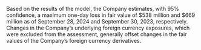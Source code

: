 Based on the results of the model, the Company estimates, with 95% confidence, a maximum one-day loss in fair value of $538
million and $669 million as of September 28, 2024 and September 30, 2023, respectively. Changes in the Company’s underlying
foreign  currency  exposures,  which  were  excluded  from  the  assessment,  generally  offset  changes  in  the  fair  values  of  the
Company’s foreign currency derivatives.